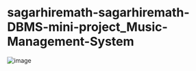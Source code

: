 # sagarhiremath-sagarhiremath-DBMS-mini-project_Music-Management-System

![image](https://github.com/sagarhiremath/sagarhiremath-sagarhiremath-DBMS-mini-project_Music-Management-System/assets/95834466/3331f4f0-bf14-424e-9bd0-75acf44ef802)
